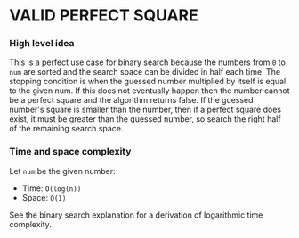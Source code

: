 # VALID PERFECT SQUARE

### High level idea

This is a perfect use case for binary search because the numbers from `0` to `num` are sorted and the search space can be divided in half each time. The stopping condition is when the guessed number multiplied by itself is equal to the given num. If this does not eventually happen then the number cannot be a perfect square and the algorithm returns false. If the guessed number's square is smaller than the number, then if a perfect square does exist, it must be greater than the guessed number, so search the right half of the remaining search space.

### Time and space complexity

Let `num` be the given number:

- Time: `O(log(n))` <br>
- Space: `O(1)` <br>

See the binary search explanation for a derivation of logarithmic time complexity.
